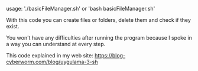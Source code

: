 usage: './basicFileManager.sh' or 'bash basicFileManager.sh'

With this code you can create files or folders, delete them and check if they exist.

You won't have any difficulties after running the program because I spoke in a way you can understand at every step.

This code explained in my web site: https://blog-cyberworm.com/blog/uygulama-3-sh
